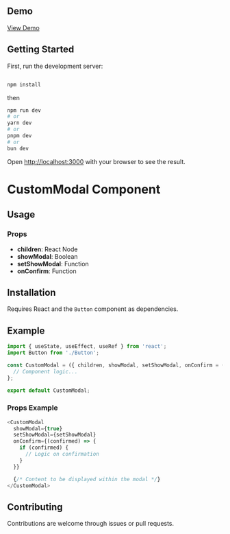 ## Demo

[View Demo](https://test-app-wine-mu.vercel.app/posts)


## Getting Started

First, run the development server:

```bash

npm install
```
then
```bash
npm run dev
# or
yarn dev
# or
pnpm dev
# or
bun dev
```

Open [http://localhost:3000](http://localhost:3000) with your browser to see the result.

# CustomModal Component

## Usage

### Props

- **children**: React Node
- **showModal**: Boolean
- **setShowModal**: Function
- **onConfirm**: Function

## Installation

Requires React and the `Button` component as dependencies.

## Example

```javascript
import { useState, useEffect, useRef } from 'react';
import Button from './Button';

const CustomModal = ({ children, showModal, setShowModal, onConfirm = () => {} }) => {
  // Component logic...
};

export default CustomModal;
```

### Props Example

```javascript
<CustomModal
  showModal={true}
  setShowModal={setShowModal}
  onConfirm={(confirmed) => {
    if (confirmed) {
      // Logic on confirmation
    }
  }}

  {/* Content to be displayed within the modal */}
</CustomModal>
```

## Contributing

Contributions are welcome through issues or pull requests.



